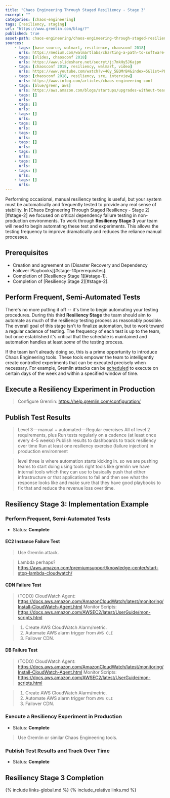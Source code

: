 ```yaml
---
title: "Chaos Engineering Through Staged Resiliency - Stage 3"
excerpt: ""
categories: [chaos-engineering]
tags: [resiliency, staging]
url: "https://www.gremlin.com/blog/?"
published: true
asset-path: chaos-engineering/chaos-engineering-through-staged-resiliency/stage-3
sources:
    - tags: [base source, walmart, resilience, chaosconf 2018]
      urls: https://medium.com/walmartlabs/charting-a-path-to-software-resiliency-38148d956f4a
    - tags: [slides, chaosconf 2018]
      urls: https://www.slideshare.net/secret/jj7mkHy5JKajpm
    - tags: [chaosconf 2018, resiliency, walmart, video]
      urls: https://www.youtube.com/watch?v=4Gy_5EQMrB4&index=5&list=PLLIx5ktghjqKtZdfDDyuJrlhC-ICfhVAN&t=0s
    - tags: [chaosconf 2018, resiliency, sre, interview]
      urls: https://www.infoq.com/articles/chaos-engineering-conf
    - tags: [blue/green, aws]
      urls: https://aws.amazon.com/blogs/startups/upgrades-without-tears-part-2-bluegreen-deployment-step-by-step-on-aws/
    - tags: []
      urls: 
    - tags: []
      urls: 
    - tags: []
      urls: 
    - tags: []
      urls: 
    - tags: []
      urls: 
    - tags: []
      urls: 
    - tags: []
      urls: 
    - tags: []
      urls: 
    - tags: []
      urls: 
    - tags: []
      urls:   
---
```


Performing occasional, manual resiliency testing is useful, but your system must be automatically and frequently tested to provide any real sense of stability.  In [Chaos Engineering Through Staged Resiliency - Stage 2][#stage-2] we focused on critical dependency failure testing in non-production environments.  To work through **Resiliency Stage 3** your team will need to begin automating these test and experiments.  This allows the testing frequency to improve dramatically and reduces the reliance manual processes.

## Prerequisites

- Creation and agreement on [Disaster Recovery and Dependency Failover Playbooks][#stage-1#prerequisites].
- Completion of [Resiliency Stage 1][#stage-1].
- Completion of [Resiliency Stage 2][#stage-2].

## Perform Frequent, Semi-Automated Tests

There's no more putting it off -- it's time to begin automating your testing procedures.  During this third **Resiliency Stage** the team should aim to automate as much of the resiliency testing process as reasonably possible.  The overall goal of this stage isn't to finalize automation, but to work toward a regular cadence of testing.  The frequency of each test is up to the team, but once established it's critical that the schedule is maintained and automation handles at least _some_ of the testing process.

If the team isn't already doing so, this is a prime opportunity to introduce Chaos Engineering tools.  These tools empower the team to intelligently create controlled experiments that can be executed precisely when necessary.  For example, Gremlin attacks can be [scheduled](https://help.gremlin.com/attacks/#how-to-schedule-attacks-with-gremlin) to execute on certain days of the week and within a specified window of time.

## Execute a Resiliency Experiment in Production

> Configure Gremlin: https://help.gremlin.com/configuration/

## Publish Test Results

> Level 3 — manual + automated — Regular exercises
> All of level 2 requirements, plus
> Run tests regularly on a cadence (at least once every 4–5 weeks)
> Publish results to dashboards to track resiliency over time
> Run at least one resiliency exercise (failure injection) in production environment

> level three is where automation starts kicking in. so we are pushing teams to start doing using tools right tools like gremlin we have internal tools which they can use to basically push that either infrastructure or that applications to fail and then see what the response looks like and make sure that they have good playbooks to fix that and reduce the revenue loss over time.

## Resiliency Stage 3: Implementation Example

### Perform Frequent, Semi-Automated Tests

- Status: **Complete**

#### EC2 Instance Failure Test

> Use Gremlin attack.

> Lambda perhaps? https://aws.amazon.com/premiumsupport/knowledge-center/start-stop-lambda-cloudwatch/

#### CDN Failure Test

> (TODO) CloudWatch Agent: https://docs.aws.amazon.com/AmazonCloudWatch/latest/monitoring/Install-CloudWatch-Agent.html
> Monitor Scripts: https://docs.aws.amazon.com/AWSEC2/latest/UserGuide/mon-scripts.html

> 1. Create AWS CloudWatch Alarm/metric.
> 2. Automate AWS alarm trigger from `AWS CLI`
> 3. Failover CDN.

#### DB Failure Test

> (TODO) CloudWatch Agent: https://docs.aws.amazon.com/AmazonCloudWatch/latest/monitoring/Install-CloudWatch-Agent.html
> Monitor Scripts: https://docs.aws.amazon.com/AWSEC2/latest/UserGuide/mon-scripts.html

> 1. Create AWS CloudWatch Alarm/metric.
> 2. Automate AWS alarm trigger from `AWS CLI`
> 3. Failover CDN.

### Execute a Resiliency Experiment in Production

- Status: **Complete**

> Use Gremlin or similar Chaos Engineering tools.

### Publish Test Results and Track Over Time

- Status: **Complete**

## Resiliency Stage 3 Completion

{% include          links-global.md %}
{% include_relative links.md %}
